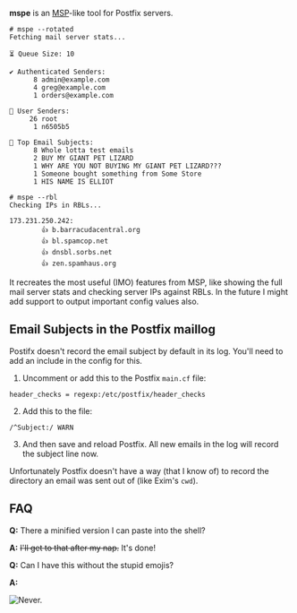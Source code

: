 **mspe** is an [MSP](https://github.com/CpanelInc/tech-MSP)-like tool for Postfix servers.
```
# mspe --rotated
Fetching mail server stats...

⏳ Queue Size: 10

✔️ Authenticated Senders:
      8 admin@example.com
      4 greg@example.com
      1 orders@example.com

🧔 User Senders:
     26 root
      1 n6505b5

📧 Top Email Subjects:
      8 Whole lotta test emails
      2 BUY MY GIANT PET LIZARD
      1 WHY ARE YOU NOT BUYING MY GIANT PET LIZARD???
      1 Someone bought something from Some Store
      1 HIS NAME IS ELLIOT
```
```
# mspe --rbl
Checking IPs in RBLs...

173.231.250.242:
        👍 b.barracudacentral.org
        👍 bl.spamcop.net
        👍 dnsbl.sorbs.net
        👍 zen.spamhaus.org
```

It recreates the most useful (IMO) features from MSP, like showing the full mail server stats and checking server IPs against RBLs. In the future I might add support to output important config values also.

## Email Subjects in the Postfix maillog
Postifx doesn't record the email subject by default in its log. You'll need to add an include in the config for this.

1. Uncomment or add this to the Postfix `main.cf` file:
```
header_checks = regexp:/etc/postfix/header_checks
```

2. Add this to the file:
```
/^Subject:/ WARN
```

3. And then save and reload Postfix. All new emails in the log will record the subject line now.

Unfortunately Postfix doesn't have a way (that I know of) to record the directory an email was sent out of (like Exim's `cwd`).

## FAQ
**Q:** There a minified version I can paste into the shell?

**A:** ~~I'll get to that after my nap.~~ It's done!

**Q:** Can I have this without the stupid emojis?

**A:**

![Never.](https://media.tenor.com/XNjySSbQzFcAAAAC/how-dare.gif)
